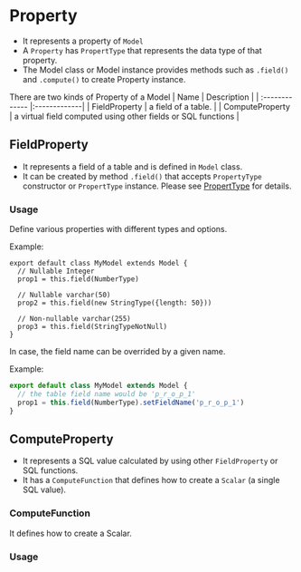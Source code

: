 
# Property

- It represents a property of `Model`
- A `Property` has `PropertType` that represents the data type of that property.
- The Model class or Model instance provides methods such as `.field()` and `.compute()` to create Property instance.

There are two kinds of Property of a Model
| Name        | Description           |
| :------------- |:-------------|
| FieldProperty      | a field of a table. |
| ComputeProperty      | a virtual field computed using other fields or SQL functions      |




## FieldProperty

- It represents a field of a table and is defined in `Model` class.
- It can be created by method `.field()` that accepts `PropertyType` constructor or `PropertType` instance. Please see [PropertType](./property-type) for details.

### Usage

Define various properties with different types and options.

Example: 
```js{2-3,5-6,8-9}
export default class MyModel extends Model {
  // Nullable Integer
  prop1 = this.field(NumberType)

  // Nullable varchar(50)
  prop2 = this.field(new StringType({length: 50}))

  // Non-nullable varchar(255)
  prop3 = this.field(StringTypeNotNull)
}

```

In case, the field name can be overrided by a given name.

Example:
```js
export default class MyModel extends Model {
  // the table field name would be 'p_r_o_p_1'
  prop1 = this.field(NumberType).setFieldName('p_r_o_p_1')
} 
```

## ComputeProperty

- It represents a SQL value calculated by using other `FieldProperty` or SQL functions.
- It has a `ComputeFunction` that defines how to create a `Scalar` (a single SQL value).

### ComputeFunction
It defines how to create a Scalar.

### Usage


